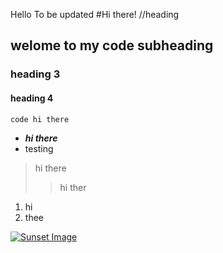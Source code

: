 Hello
To be updated
#Hi there! //heading
## welome to my code subheading
### heading 3
#### heading 4


`code
hi there
`

- ***hi there***
- testing


> hi there
  >> hi ther


1. hi 
2. thee

[![Sunset Image](https://images.pexels.com/photos/3998365/pexels-photo-3998365.png?auto=compress&cs=tinysrgb&w=1260&h=750&dpr=1)](https:/www.oogle.com)
